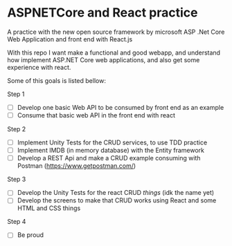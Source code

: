 # ASPNETCore and React practice 
A practice with the new open source framework by microsoft ASP .Net Core Web Application and front end with React.js

With this repo I want make a functional and good webapp, and understand how implement ASP.NET Core web applications, and also get some experience with react.

Some of this goals is listed bellow:

Step 1
- [ ] Develop one basic Web API to be consumed by front end as an example
- [ ] Consume that basic web API in the front end with react

Step 2
- [ ] Implement Unity Tests for the CRUD services, to use TDD practice
- [ ] Implement IMDB (in memory database) with the Entity framework
- [ ] Develop a REST Api and make a CRUD example consuming with Postman (https://www.getpostman.com/)

Step 3
- [ ] Develop the Unity Tests for the react CRUD _things_ (idk the name yet)
- [ ] Develop the screens to make that CRUD works using React and some HTML and CSS things

Step 4
- [ ] Be proud
